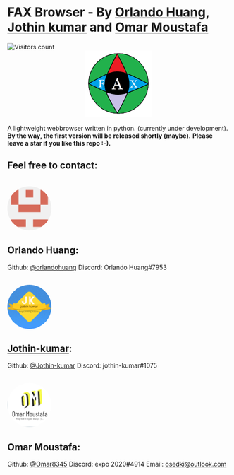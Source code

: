 # FAX Browser - By [Orlando Huang](https://github.com/orlandohuang), [Jothin kumar](https://jothin-kumar.github.io/) and [Omar Moustafa](https://github.com/Omar8345)
![Visitors count](https://visitor-badge.glitch.me/badge?page_id=jiusoft.fax-browser)
<br>
<img src="readme_img/fax.png" height="150" style="display:block; margin:auto;">
<br>
A lightweight webbrowser written in python. (currently under development).
<br>
**By the way, the first version will be released shortly (maybe).**
**Please leave a star if you like this repo :-).**

## Feel free to contact:
<br>
<img src="readme_img/orlando_huang.png" height="100" style="border-radius:50%;">

## Orlando Huang:
Github:  [@orlandohuang](https://github.com/orlandohuang)
Discord: Orlando Huang#7953

<br>

<img src="readme_img/jothin_kumar.png" height="100" style="border-radius:50%;">

## [Jothin-kumar](https://jothin-kumar.github.io):
Github: [@Jothin-kumar](https://github.com/jothin-kumar)
Discord: jothin-kumar#1075

<br>

<img src="readme_img/omar_moustafa.png" height="100" style="border-radius:50%;">

## Omar Moustafa:
Github: [@Omar8345](https://github.com/Omar8345)
Discord: expo 2020#4914
Email: [osedki@outlook.com](mailto:osedki@outlook.com)

